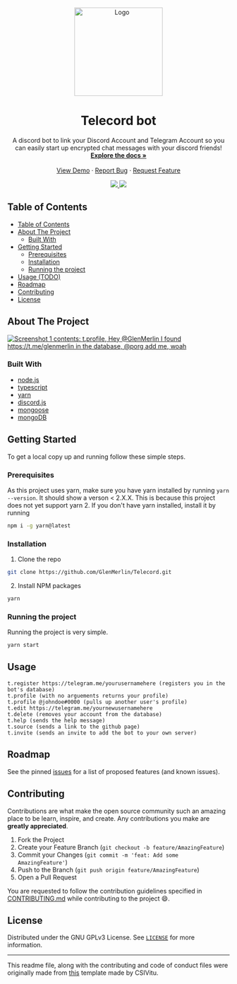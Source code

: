 <!--markdownlint-disable first-line-heading ol-prefix -->

<!-- PROJECT LOGO -->
<br />
<p align="center">
  <a href="https://github.com/GlenMerlin/Telecord">
    <img src="./assets/logo.svg" alt="Logo" width="200px">
  </a>

  <h1 align="center">Telecord bot</h1>

  <p align="center">
    A discord bot to link your Discord Account and Telegram Account so you can easily start up encrypted chat messages with your discord friends!
    <br />
    <a href="https://github.com/GlenMerlin/Telecord/wiki"><strong>Explore the docs »</strong></a>
    <br />
    <br />
    <a href="https://github.com/GlenMerlin/Telecord">View Demo</a>
    ·
    <a href="https://github.com/GlenMerlin/Telecord/issues">Report Bug</a>
    ·
    <a href="https://github.com/GlenMerlin/Telecord/issues">Request Feature</a>
  </p>
  <div align="center">
    <a href="https://github.com/GlenMerlin/Telecord/issues">
      <img src="https://img.shields.io/github/issues/GlenMerlin/Telecord.svg">
    </a>
    <a href="https://github.com/GlenMerlin/Telecord/pulls">
      <img src="https://img.shields.io/github/issues-pr-raw/GlenMerlin/Telecord.svg">
    </a>
  </div>
</p>

<!-- TABLE OF CONTENTS -->

## Table of Contents

- [Table of Contents](#table-of-contents)
- [About The Project](#about-the-project)
  - [Built With](#built-with)
- [Getting Started](#getting-started)
  - [Prerequisites](#prerequisites)
  - [Installation](#installation)
  - [Running the project](#running-the-project)
- [Usage (TODO)](#usage-todo)
- [Roadmap](#roadmap)
- [Contributing](#contributing)
- [License](#license)

<!-- ABOUT THE PROJECT -->

## About The Project
<p align="left">
  <a href="https://i.imgur.com/5Aa5iFN.png">
    <img src="https://i.imgur.com/5Aa5iFN.png" alt="Screenshot 1 contents: t.profile, Hey @GlenMerlin I found https://t.me/glenmerlin in the database, @porg add me, woah">
  </a>


<!-- Here's a blank template to get started:
**To avoid retyping too much info. Do a search and replace with your text editor for the following:**
`ent3r`, `corax-bot-nodejs-rewrite` -->

### Built With

- [node.js](https://nodejs.org)
- [typescript](https://www.typescriptlang.org)
- [yarn](https://yarnpkg.com)
- [discord.js](https://www.npmjs.com/package/discord.js)
- [mongoose](https://www.npmjs.com/package/mongoose)
- [mongoDB](https://mongoDB.com/)
<!-- - []() -->

<!-- GETTING STARTED -->

## Getting Started

To get a local copy up and running follow these simple steps.

### Prerequisites

As this project uses yarn, make sure you have yarn installed by running `yarn --version`. It should show a verson < 2.X.X.
This is because this project does not yet support yarn 2. If you don't have yarn installed, install it by running

```bash
npm i -g yarn@latest
```

### Installation

1. Clone the repo

```bash
git clone https://github.com/GlenMerlin/Telecord.git
```

2. Install NPM packages

```bash
yarn
```

### Running the project

Running the project is very simple.

```bash
yarn start
```
<!-- USAGE EXAMPLES -->

## Usage
    t.register https://telegram.me/yourusernamehere (registers you in the bot's database)
    t.profile (with no arguements returns your profile)
    t.profile @johndoe#0000 (pulls up another user's profile)
    t.edit https://telegram.me/yournewusernamehere
    t.delete (removes your account from the database)
    t.help (sends the help message)
    t.source (sends a link to the github page)
    t.invite (sends an invite to add the bot to your own server)
<!-- TODO add screenshots of the bot in action -->
<!-- ROADMAP -->

## Roadmap

See the pinned [issues][issues-link] for a list of proposed features (and known issues).

<!-- CONTRIBUTING -->

## Contributing

Contributions are what make the open source community such an amazing place to be learn, inspire, and create. Any contributions you make are **greatly appreciated**.

1. Fork the Project
2. Create your Feature Branch (`git checkout -b feature/AmazingFeature`)
3. Commit your Changes (`git commit -m 'feat: Add some AmazingFeature'`)
4. Push to the Branch (`git push origin feature/AmazingFeature`)
5. Open a Pull Request

You are requested to follow the contribution guidelines specified in [CONTRIBUTING.md](./CONTRIBUTING.md) while contributing to the project :smile:.

<!-- LICENSE -->

## License

Distributed under the GNU GPLv3 License. See [`LICENSE`](./LICENSE) for more information.

---

This readme file, along with the contributing and code of conduct files were originally made from [this][original-template] template made by CSIVitu.

<!-- MARKDOWN LINKS & IMAGES -->
<!-- https://www.markdownguide.org/basic-syntax/#reference-style-links -->

[original-template]: https://github.com/csivitu/Template
[issues-link]: https://github.com/GlenMerlin/Telecord/issues
